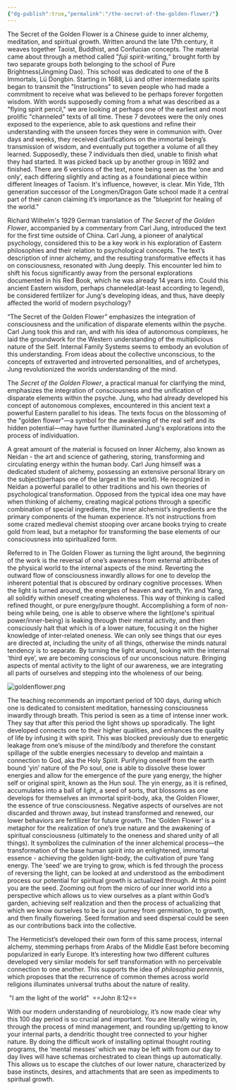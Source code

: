 ```yaml
---
{"dg-publish":true,"permalink":"/the-secret-of-the-golden-flower/"}
---
```


The Secret of the Golden Flower is a Chinese guide to inner alchemy, meditation, and spiritual growth. Written around the late 17th century, it weaves together Taoist, Buddhist, and Confucian concepts. The material came about through a method called ”_fuji_ spirit-writing,“ brought forth by two separate groups both belonging to the school of Pure Brightness(Jingming Dao). This school was dedicated to one of the 8 Immortals, Lü Dongbin. Starting in 1688, Lü and other intermediate spirits began to transmit the "Instructions" to seven people who had made a commitment to receive what was believed to be perhaps forever forgotten wisdom. With words supposedly coming from a what was described as a "flying spirit pencil," we are looking at perhaps one of the earliest and most prolific "channeled" texts of all time. These 7 devotees were the only ones exposed to the experience, able to ask questions and refine their understanding with the unseen forces they were in communion with. Over days and weeks, they received clarifications on the immortal being’s transmission of wisdom, and eventually put together a volume of all they learned. Supposedly, these 7 individuals then died, unable to finish what they had started. It was picked back up by another group in 1692 and finished. There are 6 versions of the text, none being seen as the ‘one and only’, each differing slightly and acting as a foundational piece within different lineages of Taoism. It's influence, however, is clear. Min Yide, 11th generation successor of the Longmen/Dragon Gate school made it a central part of their canon claiming it’s importance as the "blueprint for healing of the world." 

Richard Wilhelm's 1929 German translation of _The Secret of the Golden Flower_, accompanied by a commentary from Carl Jung, introduced the text for the first time outside of China. Carl Jung, a pioneer of analytical psychology, considered this to be a key work in his exploration of Eastern philosophies and their relation to psychological concepts. The text’s description of inner alchemy, and the resulting transformative effects it has on consciousness, resonated with Jung deeply. This encounter led him to shift his focus significantly away from the personal explorations documented in his Red Book, which he was already 14 years into. Could this ancient Eastern wisdom, perhaps channeled(at-least according to legend), be considered fertilizer for Jung's developing ideas, and thus, have deeply affected the world of modern psychology? 

“The Secret of the Golden Flower” emphasizes the integration of consciousness and the unification of disparate elements within the psyche. Carl Jung took this and ran, and with his idea of autonomous complexes, he laid the groundwork for the Western understanding of the multiplicious nature of the Self. Internal Family Systems seems to embody an evolution of this understanding. From ideas about the collective unconscious, to the concepts of extraverted and introverted personalities, and of archetypes, Jung revolutionized the worlds understanding of the mind. 

The _Secret of the Golden Flower_, a practical manual for clarifying the mind, emphasizes the integration of consciousness and the unification of disparate elements within the psyche. Jung, who had already developed his concept of autonomous complexes, encountered in this ancient text a powerful Eastern parallel to his ideas. The texts focus on the blossoming of the "golden flower"—a symbol for the awakening of the real self and its hidden potential—may have further illuminated Jung's explorations into the process of individuation.

A great amount of the material is focused on Inner Alchemy, also known as Neidan - the art and science of gathering, storing, transforming and circulating energy within the human body. Carl Jung himself was a dedicated student of alchemy, possessing an extensive personal library on the subject(perhaps one of the largest in the world). He recognized in Neidan a powerful parallel to other traditions and his own theories of psychological transformation. Opposed from the typical idea one may have when thinking of alchemy, creating magical potions through a specific combination of special ingredients, the inner alchemist’s ingredients are the primary components of the human experience. It’s not instructions from some crazed medieval chemist stooping over arcane books trying to create gold from lead, but a metaphor for transforming the base elements of our consciousness into spiritualized form.

Referred to in The Golden Flower as turning the light around, the beginning of the work is the reversal of one’s awareness from external attributes of the physical world to the internal aspects of the mind. Reverting the outward flow of consciousness inwardly allows for one to develop the inherent potential that is obscured by ordinary cognitive processes. When the light is turned around, the energies of heaven and earth, Yin and Yang, all solidify within oneself creating wholeness. This way of thinking is called refined thought, or pure energy/pure thought. Accomplishing a form of non-being while being, one is able to observe where the light(one's spiritual power/inner-being) is leaking through their mental activity, and then consciously halt that which is of a lower nature, focusing it on the higher knowledge of inter-related oneness. We can only see things that our eyes are directed at, including the unity of all things, otherwise the minds natural tendency is to separate. By turning the light around, looking with the internal ‘third eye’, we are becoming conscious of our unconscious nature. Bringing aspects of mental activity to the light of our awareness, we are integrating all parts of ourselves and stepping into the wholeness of our being.  

![goldenflower.png](/img/user/images/goldenflower.png)

The teaching recommends an important period of 100 days, during which one is dedicated to consistent meditation, harnessing consciousness inwardly through breath. This period is seen as a time of intense inner work. They say that after this period the light shows up sporadically. The light developed connects one to their higher qualities, and enhances the quality of life by infusing it with spirit. This was blocked previously due to energetic leakage from one’s misuse of the mind/body and therefore the constant spillage of the subtle energies necessary to develop and maintain a connection to God, aka the Holy Spirit. Purifying oneself from the earth bound ‘yin’ nature of the Po soul, one is able to dissolve these lower energies and allow for the emergence of the pure yang energy, the higher self or original spirit, known as the Hun soul. The yin energy, as it is refined, accumulates into a ball of light, a seed of sorts, that blossoms as one develops for themselves an immortal spirit-body, aka, the Golden Flower, the essence of true consciousness. Negative aspects of ourselves are not discarded and thrown away, but instead transformed and renewed, our lower behaviors are fertilizer for future growth. The ‘Golden Flower’ is a metaphor for the realization of one’s true nature and the awakening of spiritual consciousness (ultimately to the oneness and shared unity of all things). It symbolizes the culmination of the inner alchemical process—the transformation of the base human spirit into an enlightened, immortal essence - achieving the golden light-body, the cultivation of pure Yang energy. The ‘seed’ we are trying to grow, which is fed through the process of reversing the light, can be looked at and understood as the embodiment process our potential for spiritual growth is actualized through. At this point you are the seed. Zooming out from the micro of our inner world into a perspective which allows us to view ourselves as a plant within God’s garden, achieving self realization and then the process of actualizing that which we know ourselves to be is our journey from germination, to growth, and then finally flowering. Seed formation and seed dispersal could be seen as our contributions back into the collective. 

The Hermeticist’s developed their own form of this same process, internal alchemy, stemming perhaps from Arabs of the Middle East before becoming popularized in early Europe. It’s interesting how two different cultures developed very similar models for self transformation with no perceivable connection to one another. This supports the idea of _philosophia perennis_, which proposes that the recurrence of common themes across world religions illuminates universal truths about the nature of reality.

 "I am the light of the world"  ==John 8:12==

With our modern understanding of neurobiology, it’s now made clear why this 100 day period is so crucial and important. You are literally wiring in, through the process of mind management, and rounding up/getting to know your internal parts, a dendritic thought tree connected to your higher nature. By doing the difficult work of installing optimal thought routing programs, the ‘mental messes’ which we may be left with from our day to day lives will have schemas orchestrated to clean things up automatically. This allows us to escape the clutches of our lower nature, characterized by base instincts, desires, and attachments that are seen as impediments to spiritual growth. 
